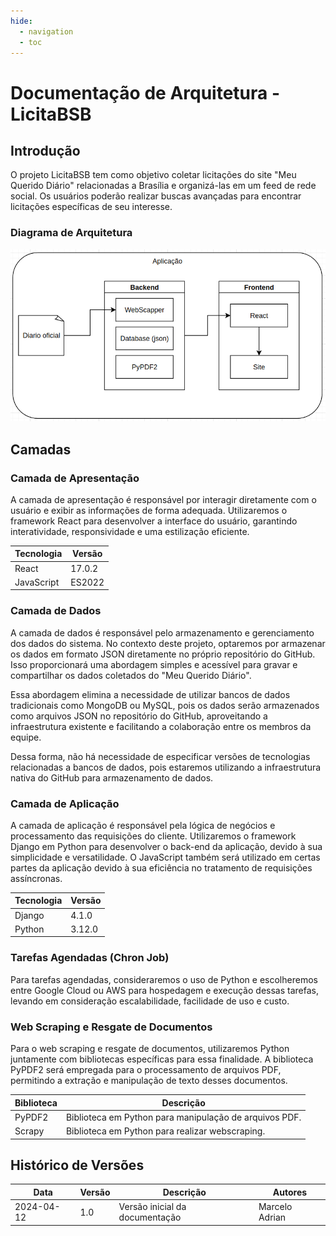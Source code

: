```yaml
---
hide:
  - navigation
  - toc
---
```


# Documentação de Arquitetura - LicitaBSB

## Introdução

O projeto LicitaBSB tem como objetivo coletar licitações do site "Meu Querido Diário" relacionadas a Brasília e organizá-las em um feed de rede social. Os usuários poderão realizar buscas avançadas para encontrar licitações específicas de seu interesse.

### Diagrama de Arquitetura

![Diagrama de Arquitetura](Diagrama.png)

## Camadas

### Camada de Apresentação

A camada de apresentação é responsável por interagir diretamente com o usuário e exibir as informações de forma adequada. Utilizaremos o framework React para desenvolver a interface do usuário, garantindo interatividade, responsividade e uma estilização eficiente.

| Tecnologia    | Versão  |
|---------------|---------|
| React         | 17.0.2  |
| JavaScript    | ES2022  |

### Camada de Dados

A camada de dados é responsável pelo armazenamento e gerenciamento dos dados do sistema. No contexto deste projeto, optaremos por armazenar os dados em formato JSON diretamente no próprio repositório do GitHub. Isso proporcionará uma abordagem simples e acessível para gravar e compartilhar os dados coletados do "Meu Querido Diário".

Essa abordagem elimina a necessidade de utilizar bancos de dados tradicionais como MongoDB ou MySQL, pois os dados serão armazenados como arquivos JSON no repositório do GitHub, aproveitando a infraestrutura existente e facilitando a colaboração entre os membros da equipe.

Dessa forma, não há necessidade de especificar versões de tecnologias relacionadas a bancos de dados, pois estaremos utilizando a infraestrutura nativa do GitHub para armazenamento de dados.

### Camada de Aplicação

A camada de aplicação é responsável pela lógica de negócios e processamento das requisições do cliente. Utilizaremos o framework Django em Python para desenvolver o back-end da aplicação, devido à sua simplicidade e versatilidade. O JavaScript também será utilizado em certas partes da aplicação devido à sua eficiência no tratamento de requisições assíncronas.

| Tecnologia | Versão   |
|------------|----------|
| Django     | 4.1.0    |
| Python     | 3.12.0   |


### Tarefas Agendadas (Chron Job)

Para tarefas agendadas, consideraremos o uso de Python e escolheremos entre Google Cloud ou AWS para hospedagem e execução dessas tarefas, levando em consideração escalabilidade, facilidade de uso e custo.

### Web Scraping e Resgate de Documentos

Para o web scraping e resgate de documentos, utilizaremos Python juntamente com bibliotecas específicas para essa finalidade. A biblioteca PyPDF2 será empregada para o processamento de arquivos PDF, permitindo a extração e manipulação de texto desses documentos.

| Biblioteca | Descrição                                                   |
|------------|--------------------------------------------------------------|
| PyPDF2     | Biblioteca em Python para manipulação de arquivos PDF.       |
| Scrapy    | Biblioteca em Python para realizar webscraping.       |

## Histórico de Versões

| Data       | Versão | Descrição                               | Autores      |
|------------|--------|-----------------------------------------|--------------|
| 2024-04-12 | 1.0    | Versão inicial da documentação           | Marcelo Adrian |
